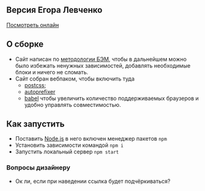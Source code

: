## Версия Егора Левченко
[Посмотреть онлайн](https://furtivite.github.io/kurmak-certs-layout/)

## О сборке
- Сайт написан по [методологии БЭМ](https://ru.bem.info), чтобы в дальнейшем можно было избежать ненужных зависимостей, добавлять необходимые блоки и ничего не сломать.
- Сайт собран вебпаком, чтобы включить туда
  - [postcss](https://postcss.org);
  - [autoprefixer](https://github.com/postcss/autoprefixer)
  - [babel](https://babeljs.io)
  чтобы увеличить количество поддерживаемых браузеров и удобно управлять совместимостью.

## Как запустить
- Поставить [Node.js](https://nodejs.org/en/) в него включен менеджер пакетов `npm`
- Установить зависимости командой `npm i`
- Запустить локальный сервер `npm start`

### Вопросы дизайнеру
- Ок ли, если при наведении ссылка будет подчёркиваться?
